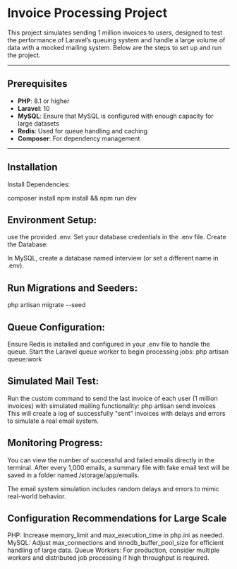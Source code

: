 # Invoice Processing Project

This project simulates sending 1 million invoices to users, designed to test the performance of Laravel’s queuing system and handle a large volume of data with a mocked mailing system. Below are the steps to set up and run the project.

---

## Prerequisites

- **PHP**: 8.1 or higher
- **Laravel**: 10
- **MySQL**: Ensure that MySQL is configured with enough capacity for large datasets
- **Redis**: Used for queue handling and caching
- **Composer**: For dependency management

---

## Installation

Install Dependencies:

composer install
npm install && npm run dev




## Environment Setup:

use the provided .env.
Set your database credentials in the .env file.
Create the Database:

In MySQL, create a database named interview (or set a different name in .env).




## Run Migrations and Seeders:

php artisan migrate --seed



## Queue Configuration:

Ensure Redis is installed and configured in your .env file to handle the queue.
Start the Laravel queue worker to begin processing jobs:
php artisan queue:work




## Simulated Mail Test:

Run the custom command to send the last invoice of each user (1 million invoices) with simulated mailing functionality:
php artisan send:invoices
This will create a log of successfully "sent" invoices with delays and errors to simulate a real email system.






## Monitoring Progress:

You can view the number of successful and failed emails directly in the terminal.
After every 1,000 emails, a summary file with fake email text will be saved in a folder named /storage/app/emails.



The email system simulation includes random delays and errors to mimic real-world behavior.




## Configuration Recommendations for Large Scale
PHP:
Increase memory_limit and max_execution_time in php.ini as needed.
MySQL:
Adjust max_connections and innodb_buffer_pool_size for efficient handling of large data.
Queue Workers:
For production, consider multiple workers and distributed job processing if high throughput is required.
